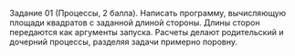 Задание 01 (Процессы, 2 балла).
Написать программу, вычисляющую площади квадратов с заданной
длиной стороны.
Длины сторон передаются как аргументы запуска.
Расчеты делают родительский и дочерний процессы, разделяя задачи
примерно поровну.